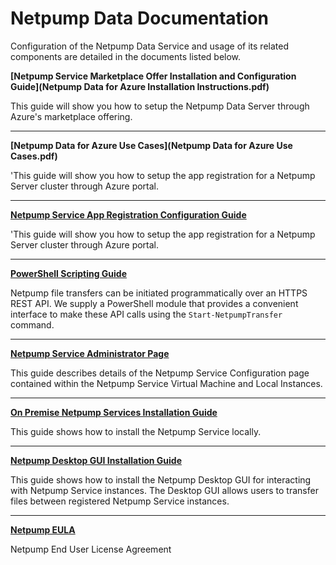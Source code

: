 # Netpump Data Documentation

Configuration of the Netpump Data Service and usage of its related components are detailed in the documents listed below.

**[Netpump Service Marketplace Offer Installation and Configuration Guide](Netpump Data for Azure Installation Instructions.pdf)**

This guide will show you how to setup the Netpump Data Server through Azure's marketplace offering.

***

**[Netpump Data for Azure Use Cases](Netpump Data for Azure Use Cases.pdf)**

'This guide will show you how to setup the app registration for a Netpump Server cluster through Azure portal.

***

**[Netpump Service App Registration Configuration Guide](setup-app-registration.md)**

'This guide will show you how to setup the app registration for a Netpump Server cluster through Azure portal.

***

**[PowerShell Scripting Guide](powershell.md)**

Netpump file transfers can be initiated programmatically over an HTTPS REST API. We supply a PowerShell module that provides a convenient interface to make these API calls using the `Start-NetpumpTransfer` command.

***

**[Netpump Service Administrator Page](netpump-service-administrator-page.md)**

This guide describes details of the Netpump Service Configuration page contained within the Netpump Service Virtual Machine and Local Instances.

***

**[On Premise Netpump Services Installation Guide](onprem-installer.md)**

This guide shows how to install the Netpump Service locally.

***

**[Netpump Desktop GUI Installation Guide](desktop-gui-installer.md)**

This guide shows how to install the Netpump Desktop GUI for interacting with Netpump Service instances. The Desktop GUI allows users to transfer files between registered Netpump Service instances.

***

**[Netpump EULA](Netpump-EULA.pdf)**

Netpump End User License Agreement

